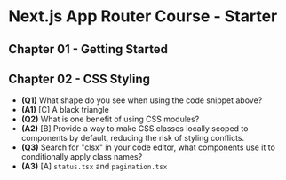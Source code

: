 # Next.js App Router Course - Starter

## Chapter 01 - Getting Started

## Chapter 02 - CSS Styling

- **(Q1)** What shape do you see when using the code snippet above?
- **(A1)** [C] A black triangle
- **(Q2)** What is one benefit of using CSS modules?
- **(A2)** [B] Provide a way to make CSS classes locally scoped to components by default, reducing the risk of styling conflicts.
- **(Q3)** Search for "clsx" in your code editor, what components use it to conditionally apply class names?
- **(A3)** [A] `status.tsx` and `pagination.tsx`
